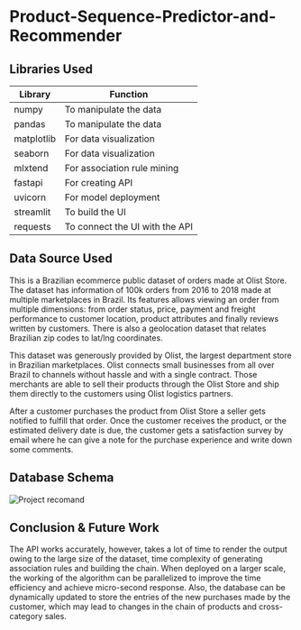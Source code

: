 # Product-Sequence-Predictor-and-Recommender
## Libraries Used
| Library | Function |
| --- | --- |
| numpy | To manipulate the data |
| pandas| To manipulate the data|
| matplotlib |For data visualization |
| seaborn| For data visualization |
| mlxtend| For association rule mining |
| fastapi | For creating API |
| uvicorn | 	For model deployment |
| streamlit| To build the UI |
| requests | To connect the UI with the API |

## Data Source Used

This is a Brazilian ecommerce public dataset of orders made at Olist Store. The dataset has information of 100k orders from 2016 to 2018 made at multiple marketplaces in Brazil. Its features allows viewing an order from multiple dimensions: from order status, price, payment and freight performance to customer location, product attributes and finally reviews written by customers. There is also a geolocation dataset that relates Brazilian zip codes to lat/lng coordinates.

This dataset was generously provided by Olist, the largest department store in Brazilian marketplaces. Olist connects small businesses from all over Brazil to channels without hassle and with a single contract. Those merchants are able to sell their products through the Olist Store and ship them directly to the customers using Olist logistics partners.

After a customer purchases the product from Olist Store a seller gets notified to fulfill that order. Once the customer receives the product, or the estimated delivery date is due, the customer gets a satisfaction survey by email where he can give a note for the purchase experience and write down some comments.

## Database Schema

![Project recomand](https://user-images.githubusercontent.com/75934644/178632262-2b5fe4c4-94e7-4929-a072-bc1345654412.png)
 ## Conclusion & Future Work

The API works accurately, however, takes a lot of time to render the output owing to the large size of the dataset, time complexity of generating association rules and building the chain. When deployed on a larger scale, the working of the algorithm can be parallelized to improve the time efficiency and achieve micro-second response. Also, the database can be dynamically updated to store the entries of the new purchases made by the customer, which may lead to changes in the chain of products and cross-category sales.
